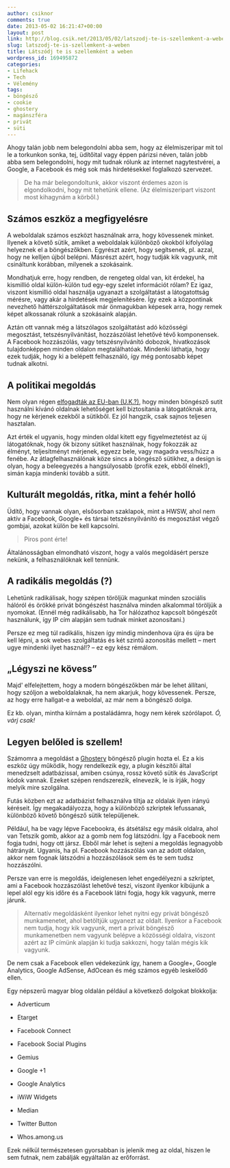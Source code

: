```yaml
---
author: csiknor
comments: true
date: 2013-05-02 16:21:47+00:00
layout: post
link: http://blog.csik.net/2013/05/02/latszodj-te-is-szellemkent-a-weben/
slug: latszodj-te-is-szellemkent-a-weben
title: Látszódj te is szellemként a weben
wordpress_id: 169495872
categories:
- Lifehack
- Tech
- Vélemény
tags:
- böngésző
- cookie
- ghostery
- magánszféra
- privát
- süti
---
```


Ahogy talán jobb nem belegondolni abba sem, hogy az élelmiszeripar mit tol le a torkunkon sonka, tej, üdítőital vagy éppen párizsi néven, talán jobb abba sem belegondolni, hogy mit tudnak rólunk az internet nagytestvérei, a Google, a Facebook és még sok más hirdetésekkel foglalkozó szervezet.


<blockquote>De ha már belegondoltunk, akkor viszont érdemes azon is elgondolkodni, hogy mit tehetünk ellene. (Az élelmiszeripart viszont most kihagynám a körből.)</blockquote>




## Számos eszköz a megfigyelésre


A weboldalak számos eszközt használnak arra, hogy kövessenek minket. Ilyenek a követő sütik, amiket a weboldalak különböző okokból kifolyólag helyeznek el a böngészőkben. Egyrészt azért, hogy segítsenek, pl. azzal, hogy ne kelljen újból belépni. Másrészt azért, hogy tudják kik vagyunk, mit csináltunk korábban, milyenek a szokásaink.

Mondhatjuk erre, hogy rendben, de rengeteg oldal van, kit érdekel, ha kismillió oldal külön-külön tud egy-egy szelet információt rólam? Ez igaz, viszont kismillió oldal használja ugyanazt a szolgáltatást a látogatottság mérésre, vagy akár a hirdetések megjelenítésére. Így ezek a központinak nevezhető háttérszolgáltatások már önmagukban képesek arra, hogy remek képet alkossanak rólunk a szokásaink alapján.

Aztán ott vannak még a látszólagos szolgáltatást adó közösségi megosztást, tetszésnyilvánítást, hozzászólást lehetővé tévő komponensek. A Facebook hozzászólás, vagy tetszésnyilvánító dobozok, hivatkozások tulajdonképpen minden oldalon megtalálhatóak. Mindenki láthatja, hogy ezek tudják, hogy ki a belépett felhasználó, így még pontosabb képet tudnak alkotni.


## A politikai megoldás


Nem olyan régen [elfogadták az EU-ban (U.K.?)](http://www.wired.co.uk/news/archive/2012-05/25/cookies-made-simple), hogy minden böngésző sutit használni kívánó oldalnak lehetőséget kell biztosítania a látogatóknak arra, hogy ne kérjenek ezekből a sütikből. Ez jól hangzik, csak sajnos teljesen hasztalan.

Azt érték el ugyanis, hogy minden oldal kitett egy figyelmeztetést az új látogatóknak, hogy ők bizony sütiket használnak, hogy fokozzák az élményt, teljesítményt mérjenek, egyezz bele, vagy magadra vess/húzz a fenébe. Az átlagfelhasználónak köze sincs a böngésző sütikhez, a design is olyan, hogy a beleegyezés a hangsúlyosabb (profik ezek, ebből élnek!), simán kapja mindenki tovább a sütit.


## Kulturált megoldás, ritka, mint a fehér holló


Üdítő, hogy vannak olyan, elsősorban szaklapok, mint a HWSW, ahol nem aktív a Facebook, Google+ és társai tetszésnyilvánító és megosztást végző gombjai, azokat külön be kell kapcsolni.


<blockquote>Piros pont érte!</blockquote>


Általánosságban elmondható viszont, hogy a valós megoldásért persze nekünk, a felhasználóknak kell tennünk.


## A radikális megoldás (?)


Lehetünk radikálisak, hogy szépen töröljük magunkat minden szociális hálóról és örökké privát böngészést használva minden alkalommal töröljük a nyomokat. (Ennél még radikálisabb, ha Tor hálózathoz kapcsolt böngészőt használunk, így IP cím alapján sem tudnak minket azonosítani.)

Persze ez meg túl radikális, hiszen így mindig mindenhova újra és újra be kell lépni, a sok webes szolgáltatás és két szintű azonosítás mellett – mert ugye mindenki ilyet használ!? – ez egy kész rémálom.


## „Légyszi ne kövess”


Majd' elfelejtettem, hogy a modern böngészőkben már be lehet állítani, hogy szóljon a weboldalaknak, ha nem akarjuk, hogy kövessenek. Persze, az hogy erre hallgat-e a weboldal, az már nem a böngésző dolga.

Ez kb. olyan, mintha kiírnám a postaládámra, hogy nem kérek szórólapot. _Ó, várj csak!_


## Legyen belőled is szellem!


Számomra a megoldást a [Ghostery](http://www.ghostery.com/) böngésző plugin hozta el. Ez a kis eszköz úgy működik, hogy rendelkezik egy, a plugin készítői által menedzselt adatbázissal, amiben csúnya, rossz követő sütik és JavaScript kódok vannak. Ezeket szépen rendszerezik, elnevezik, le is írják, hogy melyik mire szolgálna.

Futás közben ezt az adatbázist felhasználva tiltja az oldalak ilyen irányú kéréseit. Így megakadályozza, hogy a különböző szkriptek lefussanak, különböző követő böngésző sütik települjenek.

Például, ha be vagy lépve Facebookra, és átsétálsz egy másik oldalra, ahol van Tetszik gomb, akkor az a gomb nem fog látszódni. Így a Facebook nem fogja tudni, hogy ott jársz. Ebből már lehet is sejteni a megoldás legnagyobb hátrányát. Ugyanis, ha pl. Facebook hozzászólás van az adott oldalon, akkor nem fognak látszódni a hozzászólások sem és te sem tudsz hozzászólni.

Persze van erre is megoldás, ideiglenesen lehet engedélyezni a szkriptet, ami a Facebook hozzászólást lehetővé teszi, viszont ilyenkor kibújunk a lepel alól egy kis időre és a Facebook látni fogja, hogy kik vagyunk, merre járunk.


<blockquote>Alternatív megoldásként ilyenkor lehet nyitni egy privát böngésző munkamenetet, ahol betöltjük ugyanezt az oldalt. Ilyenkor a Facebook nem tudja, hogy kik vagyunk, mert a privát böngésző munkamenetben nem vagyunk belépve a közösségi oldalra, viszont azért az IP címünk alapján ki tudja sakkozni, hogy talán mégis kik vagyunk.</blockquote>


De nem csak a Facebook ellen védekezünk így, hanem a Google+, Google Analytics, Google AdSense, AdOcean és még számos egyéb leskelődő ellen.

Egy népszerű magyar blog oldalán például a következő dolgokat blokkolja:



	
  * Adverticum

	
  * Etarget

	
  * Facebook Connect

	
  * Facebook Social Plugins

	
  * Gemius

	
  * Google +1

	
  * Google Analytics

	
  * iWiW Widgets

	
  * Median

	
  * Twitter Button

	
  * Whos.among.us


Ezek nélkül természetesen gyorsabban is jelenik meg az oldal, hiszen le sem futnak, nem zabálják egyáltalán az erőforrást.
